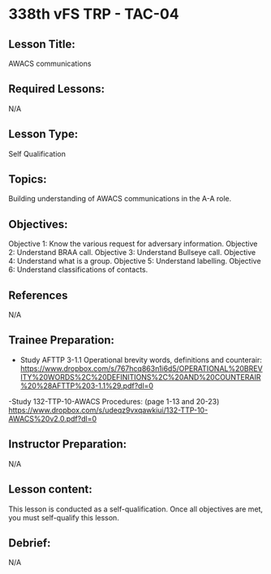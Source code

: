 # 338th vFS TRP - TAC-04

## Lesson Title:
AWACS communications

## Required Lessons:
N/A

## Lesson Type:
Self Qualification

## Topics:
Building understanding of AWACS communications in the A-A role.

## Objectives:
Objective 1: Know the various request  for  adversary  information.
Objective 2: Understand BRAA call.
Objective 3: Understand Bullseye call.
Objective 4: Understand what is a group.
Objective 5: Understand labelling.
Objective 6: Understand classifications of contacts.


## References
N/A

## Trainee Preparation:
- Study AFTTP 3-1.1 Operational brevity words, definitions and counterair:
https://www.dropbox.com/s/767hcq863n1i6d5/OPERATIONAL%20BREVITY%20WORDS%2C%20DEFINITIONS%2C%20AND%20COUNTERAIR%20%28AFTTP%203-1.1%29.pdf?dl=0

-Study 132-TTP-10-AWACS Procedures: (page 1-13 and 20-23)
https://www.dropbox.com/s/udeqz9vxqawkiui/132-TTP-10-AWACS%20v2.0.pdf?dl=0

## Instructor Preparation:
N/A




## Lesson content:
This lesson is conducted as a self-qualification.
Once all objectives are met, you must self-qualify this lesson. 

## Debrief:
N/A
